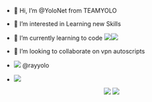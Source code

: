 - 👋 Hi, I’m @YoloNet from TEAMYOLO
- 👀 I’m interested in Learning new Skills
- 🌱 I’m currently learning to code <img src="https://img.shields.io/badge/Shell_Script-121011?style=for-the-badge&logo=gnu-bash&logoColor=white" /><img src="https://img.shields.io/badge/Python-FFD43B?style=for-the-badge&logo=python&logoColor=blue" />
- 💞️ I’m looking to collaborate on vpn autoscripts
- <img src="https://img.shields.io/badge/Telegram-2CA5E0?style=for-the-badge&logo=telegram&logoColor=white" class="center"/> @rayyolo

- ![](https://komarev.com/ghpvc/?username=YoloNet&label=PROFILE+VIEWS)

<p align="center">
<img src="https://github-readme-stats-git-masterrstaa-rickstaa.vercel.app/api?username=yolonet" class="center"/>
<img src="https://github-profile-summary-cards.vercel.app/api/cards/profile-details?username=yolonet" />
</p>

